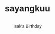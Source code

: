 # sayangkuu
Isak's Birthday
<!DOCTYPE html>
<html lang="en">
<head>
    <meta charset="UTF-8">
    <meta name="viewport" content="width=device-width, initial-scale=1.0">
    <meta http-equiv="X-UA-Compatible" content="ie=edge">
    <title>3D Ucapan Ulang Tahun :)</title>
    <link href="https://fonts.googleapis.com/css2?family=Pacifico&family=Fredoka+One&display=swap" rel="stylesheet">
    <link rel="stylesheet" href="sayangkuu.css">
    <style>
        body {
            margin: 0;
            padding: 0;
            font-family: 'Arial', sans-serif;
            height: 100vh;
            display: flex;
            flex-direction: column;
            align-items: center;
            justify-content: center;
            text-align: center;
            background: url('C:/Users/Lenovo/Documents/birthday/Blue Illustrative Save The Ocean Presentation (2)/2.png') no-repeat center center fixed;
            background-size: cover;
        }

        .image-container {
            display: flex;
            justify-content: center;
            align-items: center;
            margin: 20px 0;
        }

        .image-container img {
            width: 100%; /* Membuat gambar responsif */
            max-width: 150px; /* Membatasi lebar maksimum gambar untuk mobile */
            height: auto; /* Menjaga rasio gambar */
            border-radius: 10px; /* Tambahkan radius pada sudut */
            margin: 10px; /* Memberikan jarak antar gambar */
            cursor: pointer; /* Menunjukkan gambar dapat diklik */
        }

        .text-3d {
            margin-top: 16px;
            font-family: 'Fredoka One', cursive; /* Font imut */
            font-size: 4vw; /* Ukuran font responsif */
            font-weight: bold; /* Membuatnya tebal */
            color: #000; /* Warna hitam */
        }

        .button-container {
            margin-top: 20px;
        }

        .button {
            padding: 10px 20px;
            background-color: #ff4081; /* Warna tombol */
            color: #fff;
            font-size: 3vw; /* Ukuran font responsif */
            text-decoration: none; /* Menghilangkan garis bawah */
            border-radius: 10px; /* Membulatkan sudut */
            margin: 10px; /* Jarak antar tombol */
            transition: background-color 0.2s; /* Efek transisi */
        }

        .button:hover {
            background-color: #ff69b4; /* Warna lebih cerah saat hover */
        }

        .hidden {
            display: none; /* Menyembunyikan bagian yang tidak ditampilkan */
        }

        .modal {
            display: none; /* Menyembunyikan modal */
            position: fixed; /* Mengatur posisi tetap */
            z-index: 1000; /* Menempatkan modal di atas konten lainnya */
            left: 0;
            top: 0;
            width: 100%; /* Lebar modal 100% */
            height: 100%; /* Tinggi modal 100% */
            overflow: auto; /* Memungkinkan scroll jika diperlukan */
            background-color: rgba(0, 0, 0, 0.7); /* Latar belakang semi-transparan */
            justify-content: center; /* Memusatkan konten modal */
            align-items: center; /* Memusatkan konten modal */
        }

        .modal-content {
            background-color: #fff; /* Latar belakang putih */
            margin: 15% auto; /* Jarak dari atas dan bawah */
            padding: 20px; /* Padding di dalam modal */
            border: 1px solid #888; /* Border */
            width: 80%; /* Lebar modal */
            max-width: 400px; /* Lebar maksimum modal */
            border-radius: 10px; /* Membulatkan sudut */
        }

        .modal-content p {
            color: #000; /* Warna teks dalam modal menjadi hitam */
            font-size: 3vw; /* Ukuran font responsif untuk teks modal */
        }

        .close {
            color: #aaa; /* Warna teks close */
            float: right; /* Menempatkan tombol close di kanan */
            font-size: 28px; /* Ukuran font tombol close */
            font-weight: bold; /* Tebal */
        }

        .close:hover,
        .close:focus {
            color: red; /* Warna saat hover */
            text-decoration: none; /* Menghilangkan garis bawah */
            cursor: pointer; /* Menunjukkan dapat diklik */
        }
    </style>
    <script>
        function showSection(sectionId) {
            const sections = document.querySelectorAll('.section');
            sections.forEach(section => {
                section.classList.add('hidden');
            });
            document.getElementById(sectionId).classList.remove('hidden');
        }

        // Menampilkan modal dengan ucapan yang sesuai
        function showModal(ucapan) {
            const modal = document.getElementById("myModal");
            const modalContent = document.getElementById("modal-content");
            modalContent.innerHTML = `<span class="close" onclick="closeModal()">&times;</span><p>${ucapan}</p>`;
            modal.style.display = "flex"; // Menampilkan modal
        }

        // Menutup modal
        function closeModal() {
            const modal = document.getElementById("myModal");
            modal.style.display = "none"; // Menyembunyikan modal
        }

        // Menangani klik di luar modal untuk menutup
        window.onclick = function(event) {
            const modal = document.getElementById("myModal");
            if (event.target === modal) {
                closeModal();
            }
        }
    </script>
</head>
<body>
    <!-- Bagian 1 -->
    <div id="section1" class="section">
        <div class="image-container">
            <img src="C:/Users/Lenovo/Documents/birthday/WhatsApp Image 2024-09-30 at 18.38.40_1ad19d75.jpg" alt="Birthday Image">
        </div>
        <h1 class="text-3d">Hai, hari ini ulang tahunku</h1>
        <div class="button-container">
            <a href="#" class="button" onclick="showSection('section2')">Klik di sini dong sayangkuuuu</a>
        </div>
    </div>

    <!-- Bagian 2 -->
    <div id="section2" class="section hidden">
        <h2 class="text-3d">Ucapan Berkat</h2>
        <div class="image-container">
            <img src="C:/Users/Lenovo/Documents/birthday/WhatsApp Image 2024-09-30 at 17.09.14_0bdd1175.jpg" alt="Foto Ucapan" onclick="showModal('Sehat Sukses selalu cintaku Nina berharap banyak dari Isak,kita punya banyak wish list tetap sehat bukan hanya keluarga bukan hanya Nina tapi banyak orang berharap juga sama Isak. Nina tidak tahu apa yang menjadi Isak punya pergumulan tapi Nina selalu minta sama Tuhan tolong mudahkan setiap proses biar apa yang Tuhan kehendaki itu yang terjadi. Nina akan selalu dukung Isak apapun yang Isak lakukan dan dalam situasi apapun Nina akan selalu support Isak <br>Kiranya Allah sumber berkat itu selalu memudahkan segala sesuatu yang Isak usahakan 🤍🌹<br>Segala perkara ku dapat ku tanggung di dalam Dia.<br>(Filipi 4:13)')">
        </div>
        <div class="button-container">
            <a href="#" class="button" onclick="showSection('section3')"> disini cintakuuuu</a>
        </div>
    </div>

    <!-- Bagian 3 -->
    <div id="section3" class="section hidden">
        <h1 class="text-3d">Foto Ulang Tahun</h1>
        <div class="image-container">
            <img src="C:/Users/Lenovo/Documents/birthday/WhatsApp Image 2024-09-30 at 17.09.17_fdfda1f4.jpg" alt="Foto 1" onclick="showModal('Semoga nanti kalau kesini lagi <jayapura city> orangnya masih tetap Nina')">
            <img src="C:/Users/Lenovo/Documents/birthday/WhatsApp Image 2024-09-30 at 17.09.17_298bc2e9.jpg" alt="Foto 2" onclick="showModal('Foto ini diambil 27 September 2023 sebenarnya saat itu Nina tidak yakin kalau nanti hubungan ini akan berlanjut sampai saat ini, Nina pikir saja oke sudah Nina balik ke Surabaya nanti sudah tidak akan ada komunikasi lagi soalnya Nina tidak begitu yakin Nina bisa komitmen tidak, karna saat itu Nina rasa seperti digantung, tapi Puji Tuhan sudah sampai saat ini Tuhan masih izinkan kita bersama dan bukan hanya saat ini tapi sampai nanti nikah sampai nanti punya anak sampai selama Aminnn')">
            <img src="C:/Users/Lenovo/Documents/birthday/WhatsApp Image 2024-09-30 at 17.09.15_a257ed71.jpg" alt="Foto 3" onclick="showModal('Apapun badainya jangan pernah ganti Nina')">
        </div>
        <div class="button-container">
            <a href="#" class="button" onclick="showSection('section1')">Kembali ya Isakkuu</a>
        </div>
    </div>

    <!-- Modal untuk ucapan -->
    <div id="myModal" class="modal">
        <div class="modal-content" id="modal-content">
            <span class="close" onclick="closeModal()">&times;</span>
            <p></p>
        </div>
    </div>
</body>
</html>
